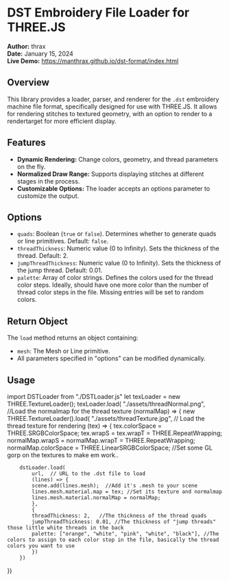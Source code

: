 # DST Embroidery File Loader for THREE.JS

**Author:** thrax  
**Date:** January 15, 2024  
**Live Demo:** https://manthrax.github.io/dst-format/index.html
## Overview

This library provides a loader, parser, and renderer for the `.dst` embroidery machine file format, specifically designed for use with THREE.JS. It allows for rendering stitches to textured geometry, with an option to render to a rendertarget for more efficient display.

## Features

- **Dynamic Rendering:** Change colors, geometry, and thread parameters on the fly.
- **Normalized Draw Range:** Supports displaying stitches at different stages in the process.
- **Customizable Options:** The loader accepts an options parameter to customize the output.

## Options

- `quads`: Boolean (`true` or `false`). Determines whether to generate quads or line primitives. Default: `false`.
- `threadThickness`: Numeric value (0 to Infinity). Sets the thickness of the thread. Default: 2.
- `jumpThreadThickness`: Numeric value (0 to Infinity). Sets the thickness of the jump thread. Default: 0.01.
- `palette`: Array of color strings. Defines the colors used for the thread color steps. Ideally, should have one more color than the number of thread color steps in the file. Missing entries will be set to random colors.

## Return Object

The `load` method returns an object containing:

- `mesh`: The Mesh or Line primitive.
- All parameters specified in "options" can be modified dynamically.

## Usage
import DSTLoader from "./DSTLoader.js"
let texLoader = new THREE.TextureLoader();
texLoader.load(
"./assets/threadNormal.png",   //Load the normalmap for the thread texture
(normalMap) => {
    new THREE.TextureLoader().load(
    "./assets/threadTexture.jpg", // Load the thread texture for rendering
    (tex) => {
        tex.colorSpace = THREE.SRGBColorSpace;
        tex.wrapS = tex.wrapT = THREE.RepeatWrapping;
        normalMap.wrapS = normalMap.wrapT = THREE.RepeatWrapping;
        normalMap.colorSpace = THREE.LinearSRGBColorSpace; //Set some GL gorp on the textures to make em work..

        dstLoader.load(
            url,  // URL to the .dst file to load
            (lines) => {
            scene.add(lines.mesh);  //Add it's .mesh to your scene
            lines.mesh.material.map = tex; //Set its texture and normalmap
            lines.mesh.material.normalMap = normalMap;
            },
            {
            threadThickness: 2,   //The thickness of the thread quads
            jumpThreadThickness: 0.01, //The thickness of "jump threads" those little white threads in the back
            palette: ["orange", "white", "pink", "white", "black"], //The colors to assign to each color stop in the file, basically the thread colors you want to use
            })
        })
})


            